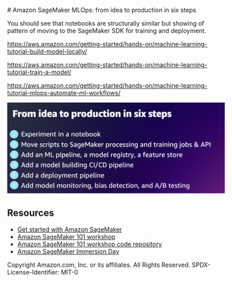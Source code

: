 # Amazon SageMaker MLOps: from idea to production in six steps

You should see that notebooks are structurally similar but showing of pattern of moving to the SageMaker SDK for training and deployment.

https://aws.amazon.com/getting-started/hands-on/machine-learning-tutorial-build-model-locally/

https://aws.amazon.com/getting-started/hands-on/machine-learning-tutorial-train-a-model/

https://aws.amazon.com/getting-started/hands-on/machine-learning-tutorial-mlops-automate-ml-workflows/


![](img/six-steps.png)

## Resources
- [Get started with Amazon SageMaker](https://aws.amazon.com/sagemaker/getting-started/)
- [Amazon SageMaker 101 workshop](https://catalog.us-east-1.prod.workshops.aws/workshops/0c6b8a23-b837-4e0f-b2e2-4a3ffd7d645b/en-US)
- [Amazon SageMaker 101 workshop code repository](https://github.com/aws-samples/sagemaker-101-workshop)
- [Amazon SageMaker Immersion Day](https://catalog.us-east-1.prod.workshops.aws/workshops/63069e26-921c-4ce1-9cc7-dd882ff62575/en-US)


Copyright Amazon.com, Inc. or its affiliates. All Rights Reserved.
SPDX-License-Identifier: MIT-0
